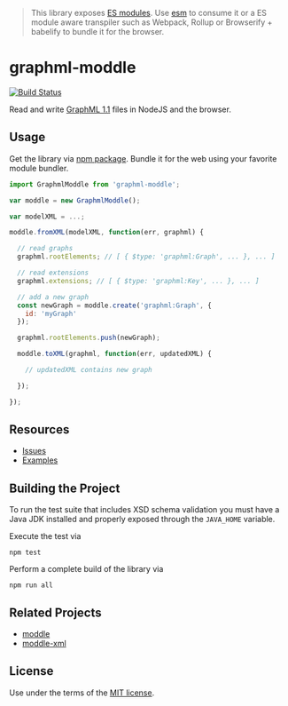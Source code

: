 > This library exposes [ES modules](http://exploringjs.com/es6/ch_modules.html#sec_basics-of-es6-modules). Use [esm](https://github.com/standard-things/esm) to consume it or a ES module aware transpiler such as Webpack, Rollup or Browserify + babelify to bundle it for the browser.


# graphml-moddle

[![Build Status](https://travis-ci.com/bpmn-io/graphml-moddle.svg?branch=master)](https://travis-ci.com/bpmn-io/graphml-moddle)

Read and write [GraphML 1.1](http://graphml.graphdrawing.org/) files in NodeJS and the browser.


## Usage

Get the library via [npm package](https://www.npmjs.org/package/graphml-moddle). Bundle it for the web using your favorite module bundler.

```javascript
import GraphmlModdle from 'graphml-moddle';

var moddle = new GraphmlModdle();

var modelXML = ...;

moddle.fromXML(modelXML, function(err, graphml) {

  // read graphs
  graphml.rootElements; // [ { $type: 'graphml:Graph', ... }, ... ]

  // read extensions
  graphml.extensions; // [ { $type: 'graphml:Key', ... }, ... ]

  // add a new graph
  const newGraph = moddle.create('graphml:Graph', {
    id: 'myGraph'
  });

  graphml.rootElements.push(newGraph);

  moddle.toXML(graphml, function(err, updatedXML) {

    // updatedXML contains new graph

  });

});
```


## Resources

* [Issues](./issues)
* [Examples](./test/spec/xml)


## Building the Project

To run the test suite that includes XSD schema validation you must have a Java JDK installed and properly exposed through the `JAVA_HOME` variable.

Execute the test via

```
npm test
```

Perform a complete build of the library via

```
npm run all
```


## Related Projects

* [moddle](https://github.com/bpmn-io/moddle)
* [moddle-xml](https://github.com/bpmn-io/moddle-xml)


## License

Use under the terms of the [MIT license](http://opensource.org/licenses/MIT).
